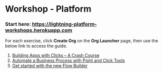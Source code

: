 # Workshop - Platform

### Start here:  https://lightning-platform-workshops.herokuapp.com


For each exercise, click **Create Org** on the **Org Launcher** page, then use the below link to access the guide.

1. [Building Apps with Clicks – A Crash Course](https://github.com/bmc-sf/Workshop---Platform/blob/master/1%20-%20Building-Apps-with-Clicks-A-Crash-Course.pdf)
2. [Automate a Business Process with Point and Click Tools](https://github.com/bmc-sf/Workshop---Platform/blob/master/2%20-%20Automate-a-Business-Process-with-Point-and-Click-Tools.pdf)
3. [Get started with the new Flow Builder](https://github.com/bmc-sf/Workshop---Platform/blob/master/3%20-%20Get%20started%20with%20Flow%20Builder.pdf)
